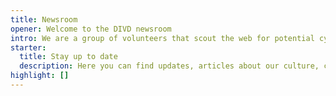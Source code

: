 ```yaml
---
title: Newsroom
opener: Welcome to the DIVD newsroom
intro: We are a group of volunteers that scout the web for potential cyber security risks.
starter:
  title: Stay up to date
  description: Here you can find updates, articles about our culture, cases and much more!
highlight: []
---
```

